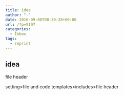 ```yaml
---
title: idea
author: "-"
date: 2016-09-08T08:39:28+00:00
url: /?p=9197
categories:
  - Inbox
tags:
  - reprint
---
```

## idea
file header

setting>file and code templates>includes>file header